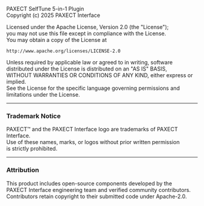 PAXECT SelfTune 5-in-1 Plugin  
Copyright (c) 2025 PAXECT Interface  

Licensed under the Apache License, Version 2.0 (the "License");  
you may not use this file except in compliance with the License.  
You may obtain a copy of the License at  

    http://www.apache.org/licenses/LICENSE-2.0

Unless required by applicable law or agreed to in writing, software  
distributed under the License is distributed on an "AS IS" BASIS,  
WITHOUT WARRANTIES OR CONDITIONS OF ANY KIND, either express or implied.  
See the License for the specific language governing permissions and  
limitations under the License.

---

### Trademark Notice
PAXECT™ and the PAXECT Interface logo are trademarks of PAXECT Interface.  
Use of these names, marks, or logos without prior written permission  
is strictly prohibited.

---

### Attribution
This product includes open-source components developed by the  
PAXECT Interface engineering team and verified community contributors.  
Contributors retain copyright to their submitted code under Apache-2.0.
